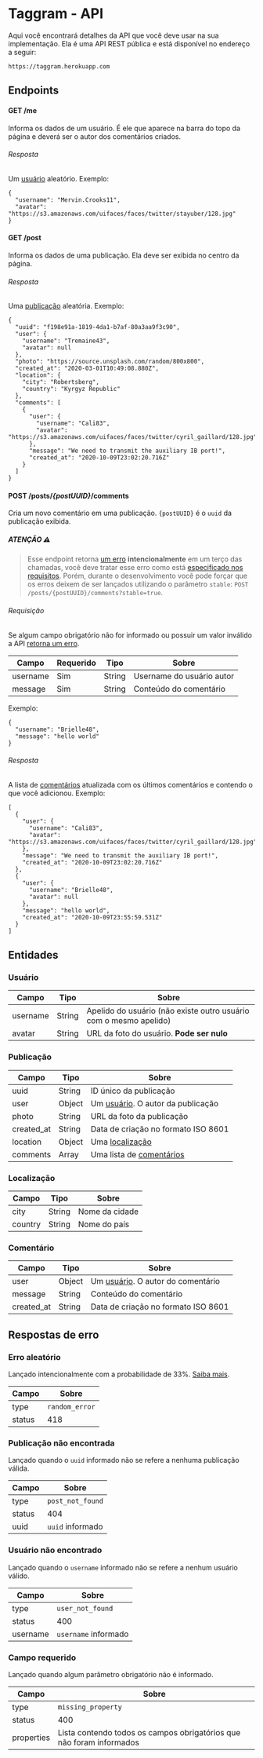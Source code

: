 # Taggram - API

Aqui você encontrará detalhes da API que você deve usar na sua implementação. Ela é uma API REST pública e está disponível no endereço a seguir:
```
https://taggram.herokuapp.com
```

## Endpoints

#### GET /me
Informa os dados de um usuário. É ele que aparece na barra do topo da página e deverá ser o autor dos comentários criados.

###### Resposta
Um [usuário](#usuário) aleatório. Exemplo:
```
{
  "username": "Mervin.Crooks11",
  "avatar": "https://s3.amazonaws.com/uifaces/faces/twitter/stayuber/128.jpg"
}
```

#### GET /post
Informa os dados de uma publicação. Ela deve ser exibida no centro da página.

###### Resposta
Uma [publicação](#publicação) aleatória. Exemplo:
```
{
  "uuid": "f198e91a-1819-4da1-b7af-80a3aa9f3c90",
  "user": {
    "username": "Tremaine43",
    "avatar": null
  },
  "photo": "https://source.unsplash.com/random/800x800",
  "created_at": "2020-03-01T10:49:08.880Z",
  "location": {
    "city": "Robertsberg",
    "country": "Kyrgyz Republic"
  },
  "comments": [
    {
      "user": {
        "username": "Cali83",
        "avatar": "https://s3.amazonaws.com/uifaces/faces/twitter/cyril_gaillard/128.jpg"
      },
      "message": "We need to transmit the auxiliary IB port!",
      "created_at": "2020-10-09T23:02:20.716Z"
    }
  ]
}
```

#### POST /posts/*{postUUID}*/comments
Cria um novo comentário em uma publicação. `{postUUID}` é o `uuid` da publicação exibida.

##### ATENÇÃO :warning:
> Esse endpoint retorna [um erro](#erro-aleatório) **intencionalmente** em um terço das chamadas, você deve tratar esse erro como está [especificado nos requisitos](README.md#requisitos). Porém, durante o desenvolvimento você pode forçar que os erros deixem de ser lançados utilizando o parâmetro `stable`: `POST /posts/{postUUID}/comments?stable=true`.

###### Requisição
Se algum campo obrigatório não for informado ou possuir um valor inválido a API [retorna um erro](#respostas-de-erro).

Campo      | Requerido | Tipo   | Sobre
-----------|-----------|--------|------
username   | Sim       | String | Username do usuário autor
message    | Sim       | String | Conteúdo do comentário

Exemplo:
```
{
  "username": "Brielle48",
  "message": "hello world"
}
```

###### Resposta
A lista de [comentários](#comentário) atualizada com os últimos comentários e contendo o que você adicionou. Exemplo:
```
[  
  {
    "user": {
      "username": "Cali83",
      "avatar": "https://s3.amazonaws.com/uifaces/faces/twitter/cyril_gaillard/128.jpg"
    },
    "message": "We need to transmit the auxiliary IB port!",
    "created_at": "2020-10-09T23:02:20.716Z"
  },
  {
    "user": {
      "username": "Brielle48",
      "avatar": null
    },
    "message": "hello world",
    "created_at": "2020-10-09T23:55:59.531Z"
  }
]
```

## Entidades

### Usuário
Campo      | Tipo   | Sobre
-----------|--------|------
username   | String | Apelido do usuário (não existe outro usuário com o mesmo apelido)
avatar     | String | URL da foto do usuário. **Pode ser nulo**

### Publicação
Campo      | Tipo   | Sobre
-----------|--------|------
uuid       | String | ID único da publicação
user       | Object | Um [usuário](#usuário). O autor da publicação
photo      | String | URL da foto da publicação
created_at | String | Data de criação no formato ISO 8601
location   | Object | Uma [localização](#localização)
comments   | Array  | Uma lista de [comentários](#comentário)

### Localização
Campo      | Tipo   | Sobre
-----------|--------|------
city       | String | Nome da cidade
country    | String | Nome do país

### Comentário
Campo      | Tipo   | Sobre
-----------|--------|------
user       | Object | Um [usuário](#usuário). O autor do comentário
message    | String | Conteúdo do comentário
created_at | String | Data de criação no formato ISO 8601

## Respostas de erro

### Erro aleatório
Lançado intencionalmente com a probabilidade de 33%. [Saiba mais](#atenção-warning).

Campo      | Sobre
-----------|------
type       | `random_error`
status     | 418

### Publicação não encontrada
Lançado quando o `uuid` informado não se refere a nenhuma publicação válida.

Campo      | Sobre
-----------|------
type       | `post_not_found`
status     | 404
uuid       | `uuid` informado

### Usuário não encontrado
Lançado quando o `username` informado não se refere a nenhum usuário válido.

Campo      | Sobre
-----------|------
type       | `user_not_found`
status     | 400
username   | `username` informado

### Campo requerido
Lançado quando algum parâmetro obrigatório não é informado.

Campo      | Sobre
-----------|------
type       | `missing_property`
status     | 400
properties | Lista contendo todos os campos obrigatórios que não foram informados
